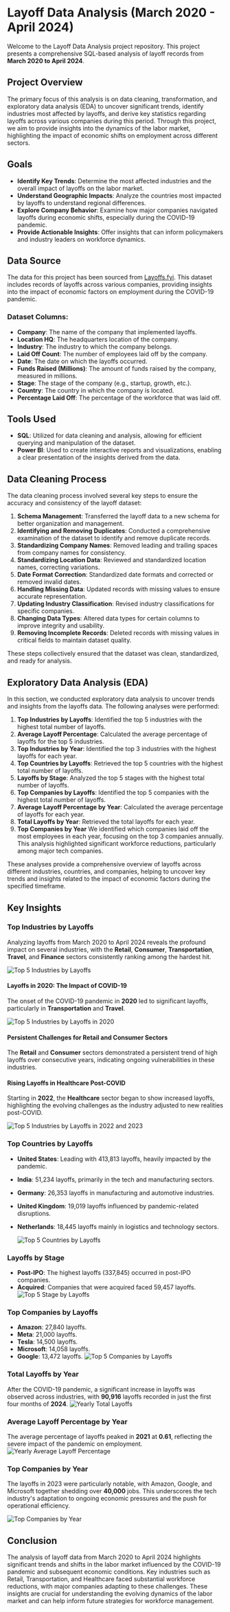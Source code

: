 # Layoff Data Analysis (March 2020 - April 2024)

Welcome to the Layoff Data Analysis project repository. This project presents a comprehensive SQL-based analysis of layoff records from **March 2020 to April 2024**.

## Project Overview

The primary focus of this analysis is on data cleaning, transformation, and exploratory data analysis (EDA) to uncover significant trends, identify industries most affected by layoffs, and derive key statistics regarding layoffs across various companies during this period. Through this project, we aim to provide insights into the dynamics of the labor market, highlighting the impact of economic shifts on employment across different sectors.

## Goals

- **Identify Key Trends**: Determine the most affected industries and the overall impact of layoffs on the labor market.
- **Understand Geographic Impacts**: Analyze the countries most impacted by layoffs to understand regional differences.
- **Explore Company Behavior**: Examine how major companies navigated layoffs during economic shifts, especially during the COVID-19 pandemic.
- **Provide Actionable Insights**: Offer insights that can inform policymakers and industry leaders on workforce dynamics.

## Data Source

The data for this project has been sourced from [Layoffs.fyi](https://layoffs.fyi/). This dataset includes records of layoffs across various companies, providing insights into the impact of economic factors on employment during the COVID-19 pandemic.

### Dataset Columns:

- **Company**: The name of the company that implemented layoffs.
- **Location HQ**: The headquarters location of the company.
- **Industry**: The industry to which the company belongs.
- **Laid Off Count**: The number of employees laid off by the company.
- **Date**: The date on which the layoffs occurred.
- **Funds Raised (Millions)**: The amount of funds raised by the company, measured in millions.
- **Stage**: The stage of the company (e.g., startup, growth, etc.).
- **Country**: The country in which the company is located.
- **Percentage Laid Off**: The percentage of the workforce that was laid off.

## Tools Used

- **SQL**: Utilized for data cleaning and analysis, allowing for efficient querying and manipulation of the dataset.
- **Power BI**: Used to create interactive reports and visualizations, enabling a clear presentation of the insights derived from the data.

## Data Cleaning Process

The data cleaning process involved several key steps to ensure the accuracy and consistency of the layoff dataset:

1. **Schema Management**: Transferred the layoff data to a new schema for better organization and management.
2. **Identifying and Removing Duplicates**: Conducted a comprehensive examination of the dataset to identify and remove duplicate records.
3. **Standardizing Company Names**: Removed leading and trailing spaces from company names for consistency.
4. **Standardizing Location Data**: Reviewed and standardized location names, correcting variations.
5. **Date Format Correction**: Standardized date formats and corrected or removed invalid dates.
6. **Handling Missing Data**: Updated records with missing values to ensure accurate representation.
7. **Updating Industry Classification**: Revised industry classifications for specific companies.
8. **Changing Data Types**: Altered data types for certain columns to improve integrity and usability.
9. **Removing Incomplete Records**: Deleted records with missing values in critical fields to maintain dataset quality.

These steps collectively ensured that the dataset was clean, standardized, and ready for analysis.

## Exploratory Data Analysis (EDA)

In this section, we conducted exploratory data analysis to uncover trends and insights from the layoffs data. The following analyses were performed:

1. **Top Industries by Layoffs**: Identified the top 5 industries with the highest total number of layoffs.
2. **Average Layoff Percentage**: Calculated the average percentage of layoffs for the top 5 industries.
3. **Top Industries by Year**: Identified the top 3 industries with the highest layoffs for each year.
4. **Top Countries by Layoffs**: Retrieved the top 5 countries with the highest total number of layoffs.
5. **Layoffs by Stage**: Analyzed the top 5 stages with the highest total number of layoffs.
6. **Top Companies by Layoffs**: Identified the top 5 companies with the highest total number of layoffs.
7. **Average Layoff Percentage by Year**: Calculated the average percentage of layoffs for each year.
8. **Total Layoffs by Year**: Retrieved the total layoffs for each year.
9. **Top Companies by Year** We identified which companies laid off the most employees in each year, focusing on the top 3 companies annually. This analysis highlighted significant workforce reductions, particularly among major tech companies.

These analyses provide a comprehensive overview of layoffs across different industries, countries, and companies, helping to uncover key trends and insights related to the impact of economic factors during the specified timeframe.

## Key Insights

### Top Industries by Layoffs

Analyzing layoffs from March 2020 to April 2024 reveals the profound impact on several industries, with the **Retail**, **Consumer**, **Transportation**, **Travel**, and **Finance** sectors consistently ranking among the hardest hit.

![Top 5 Industries by Layoffs](https://raw.githubusercontent.com/jasnoorvirk26/Layoffs-Data-Analysis/main/top_5_industries.png)

#### Layoffs in 2020: The Impact of COVID-19

The onset of the COVID-19 pandemic in **2020** led to significant layoffs, particularly in **Transportation** and **Travel**. 

![Top 5 Industries by Layoffs in 2020](https://github.com/jasnoorvirk26/Layoffs-Data-Analysis/blob/main/Top_5_industries_2020.png)

#### Persistent Challenges for Retail and Consumer Sectors

The **Retail** and **Consumer** sectors demonstrated a persistent trend of high layoffs over consecutive years, indicating ongoing vulnerabilities in these industries.


#### Rising Layoffs in Healthcare Post-COVID

Starting in **2022**, the **Healthcare** sector began to show increased layoffs, highlighting the evolving challenges as the industry adjusted to new realities post-COVID.

![Top 5 Industries by Layoffs in 2022 and 2023 ](https://github.com/jasnoorvirk26/Layoffs-Data-Analysis/blob/main/comparison_2022_2023.png)

### Top Countries by Layoffs

- **United States**: Leading with 413,813 layoffs, heavily impacted by the pandemic.
- **India**: 51,234 layoffs, primarily in the tech and manufacturing sectors.
- **Germany**: 26,353 layoffs in manufacturing and automotive industries.
- **United Kingdom**: 19,019 layoffs influenced by pandemic-related disruptions.
- **Netherlands**: 18,445 layoffs mainly in logistics and technology sectors.

  ![Top 5 Countries by Layoffs](https://github.com/jasnoorvirk26/Layoffs-Data-Analysis/blob/main/distri_by_country.png)

### Layoffs by Stage

- **Post-IPO**: The highest layoffs (337,845) occurred in post-IPO companies.
- **Acquired**: Companies that were acquired faced 59,457 layoffs.
  ![Top 5 Stage by Layoffs](https://github.com/jasnoorvirk26/Layoffs-Data-Analysis/blob/main/layoffs_by_stage.png)

### Top Companies by Layoffs

- **Amazon**: 27,840 layoffs.
- **Meta**: 21,000 layoffs.
- **Tesla**: 14,500 layoffs.
- **Microsoft**: 14,058 layoffs.
- **Google**: 13,472 layoffs.
  ![Top 5 Companies by Layoffs](https://github.com/jasnoorvirk26/Layoffs-Data-Analysis/blob/main/top_5_companies_by_layoffs.png)

### Total Layoffs by Year

After the COVID-19 pandemic, a significant increase in layoffs was observed across industries, with **90,916** layoffs recorded in just the first four months of **2024**.
![Yearly Total Layoffs](https://github.com/jasnoorvirk26/Layoffs-Data-Analysis/blob/main/yearly_layoffs.png)

### Average Layoff Percentage by Year

The average percentage of layoffs peaked in **2021** at **0.61**, reflecting the severe impact of the pandemic on employment.
![Yearly Average Layoff Percentage](https://github.com/jasnoorvirk26/Layoffs-Data-Analysis/blob/main/yearly_avg_percent_layoff.png)

### Top Companies by Year
The layoffs in 2023 were particularly notable, with Amazon, Google, and Microsoft together shedding over **40,000** jobs. This underscores the tech industry's adaptation to ongoing economic pressures and the push for operational efficiency.

![Top Companies by Year](https://github.com/jasnoorvirk26/Layoffs-Data-Analysis/blob/main/top_3_companies_layoffs_by_year.png)
## Conclusion

The analysis of layoff data from March 2020 to April 2024 highlights significant trends and shifts in the labor market influenced by the COVID-19 pandemic and subsequent economic conditions. Key industries such as Retail, Transportation, and Healthcare faced substantial workforce reductions, with major companies adapting to these challenges. These insights are crucial for understanding the evolving dynamics of the labor market and can help inform future strategies for workforce management.














